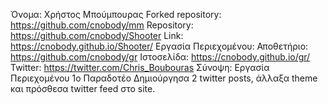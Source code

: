 Όνομα: Χρήστος Μπούμπουρας
Forked repository: https://github.com/cnobody/mm
Repository: https://github.com/cnobody/Shooter
Link: https://cnobody.github.io/Shooter/
Εργασία Περιεχομένου:
Αποθετήριο: https://github.com/cnobody/gr
Ιστοσελίδα: https://cnobody.github.io/gr/
Twitter: https://twitter.com/Chris_Boubouras
Σύνοψη:
Εργασία Περιεχομένου 1o Παραδοτέο
Δημιούργησα 2 twitter posts, άλλαξα theme και πρόσθεσα twitter feed στο site.

